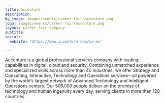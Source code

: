 ```yaml
---
title: Accenture
description: 
bg_image: images/events/career-fair/accenture.png
logo: images/events/career-fair/accenture.png
layout: career-fair-company
subtitle: 
social:
  website: 'https://www.accenture.com/ca-en'

---
```

Accenture is a global professional services company with leading capabilities in digital, cloud and security. Combining unmatched experience and specialized skills across more than 40 industries, we offer Strategy and Consulting, Interactive, Technology and Operations services—all powered by the world’s largest network of Advanced Technology and Intelligent Operations centers. Our 506,000 people deliver on the promise of technology and human ingenuity every day, serving clients in more than 120 countries.